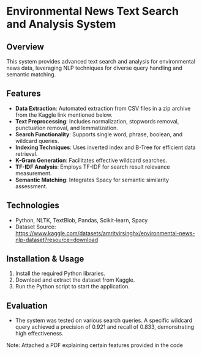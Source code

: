 # Environmental News Text Search and Analysis System

## Overview
This system provides advanced text search and analysis for environmental news data, leveraging NLP techniques for diverse query handling and semantic matching.

## Features
- **Data Extraction**: Automated extraction from CSV files in a zip archive from the Kaggle link mentioned below.
- **Text Preprocessing**: Includes normalization, stopwords removal, punctuation removal, and lemmatization.
- **Search Functionality**: Supports single word, phrase, boolean, and wildcard queries.
- **Indexing Techniques**: Uses inverted index and B-Tree for efficient data retrieval.
- **K-Gram Generation**: Facilitates effective wildcard searches.
- **TF-IDF Analysis**: Employs TF-IDF for search result relevance measurement.
- **Semantic Matching**: Integrates Spacy for semantic similarity assessment.

## Technologies
- Python, NLTK, TextBlob, Pandas, Scikit-learn, Spacy
- Dataset Source: https://www.kaggle.com/datasets/amritvirsinghx/environmental-news-nlp-dataset?resource=download

## Installation & Usage
1. Install the required Python libraries.
2. Download and extract the dataset from Kaggle.
3. Run the Python script to start the application.

## Evaluation
- The system was tested on various search queries. A specific wildcard query achieved a precision of 0.921 and recall of 0.833, demonstrating high effectiveness.

Note: Attached a PDF explaining certain features provided in the code
